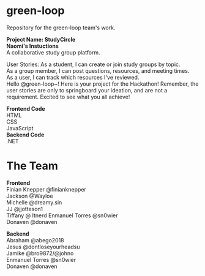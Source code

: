 # green-loop
Repository for the green-loop team's work.

**Project Name: StudyCircle**    
**Naomi's Instuctions**  
A collaborative study group platform.

User Stories:
As a student, I can create or join study groups by topic.  
As a group member, I can post questions, resources, and meeting times.  
As a user, I can track which resources I've reviewed.  
Hello @green-loop~! Here is your project for the Hackathon! Remember, the user stories are only to springboard your ideation, and are not a requirement. Excited to see what you all achieve!  

**Frontend Code**  
HTML  
CSS  
JavaScript  
**Backend Code**  
.NET  

# **The Team**  
**Frontend**  
Finian Knepper @finianknepper  
Jackson @Wayloe  
Michelle @dreamy.sin  
JJ @jjotteson1  
Tiffany @ Itnerd
Enmanuel Torres @sn0wier  
Donaven @donaven

**Backend**  
Abraham @abego2018  
Jesus @dontloseyourheadsu    
Jamike @bro9872/@johno  
Enmanuel Torres @sn0wier  
Donaven @donaven

